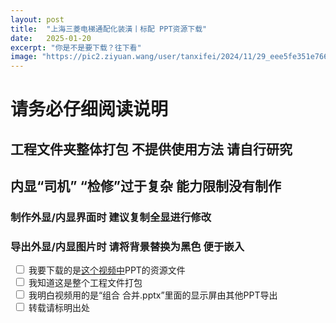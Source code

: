 ```yaml
---
layout: post
title:  "上海三菱电梯通配化装潢丨标配 PPT资源下载"
date:   2025-01-20
excerpt: "你是不是要下载？往下看"
image: "https://pic2.ziyuan.wang/user/tanxifei/2024/11/29_eee5fe351e766.jpg"
---
```


# 请务必仔细阅读说明

## 工程文件夹整体打包 不提供使用方法 请自行研究

## 内显“司机” “检修”过于复杂 能力限制没有制作

### 制作外显/内显界面时 建议复制全显进行修改

### 导出外显/内显图片时 请将背景替换为黑色 便于嵌入

<!-- 四个复选框 -->
<div id="confirmation">
    <label class="checkbox-label"><input type="checkbox" name="option" onclick="handleCheckboxClick(this)"> 我要下载的是<a href="https://www.bilibili.com/video/BV1W4cHeZErc" target="_blank">这个视频中</a>PPT的资源文件</label><br>
    <label class="checkbox-label"><input type="checkbox" name="option" onclick="handleCheckboxClick(this)"> 我知道这是整个工程文件打包</label><br>
    <label class="checkbox-label"><input type="checkbox" name="option" onclick="handleCheckboxClick(this)"> 我明白视频用的是“组合 合并.pptx”里面的显示屏由其他PPT导出</label><br>
    <label class="checkbox-label"><input type="checkbox" name="option" onclick="handleCheckboxClick(this)"> 转载请标明出处</label><br>
</div>

<!-- 跳转按钮，初始状态下是隐藏的 -->
<button id="submitButton" style="display:none;" onclick="location.href='https://www.123865.com/s/pvgrVv-wEuBh';">我要下载！</button>

<style>
/* 初始样式 */
.checkbox-label {
    padding: 5px;
    margin: 2px 0;
}

/* 已选中的样式 */
.checked-label {
    background-color: #d4edda; /* 绿色背景 */
}
</style>

<script src="https://cdn.jsdelivr.net/npm/sweetalert2@11"></script>

<script type="text/javascript">
function handleCheckboxClick(checkbox) {
    var label = checkbox.parentElement;
    if (checkbox.checked) {
        label.classList.add('checked-label');
    } else {
        label.classList.remove('checked-label');
    }
    checkAllBoxes();
}

function checkAllBoxes() {
    var checkboxes = document.querySelectorAll('input[name="option"]');
    var button = document.getElementById('submitButton');
    var allChecked = true;
    for (var i = 0; i < checkboxes.length; i++) {
        if (!checkboxes[i].checked) {
            allChecked = false;
            break;
        }
    }

    // 更新下载按钮的状态
    button.style.display = allChecked ? 'block' : 'none';

    // 如果所有复选框都被选中，则弹出密码提示框
    if (allChecked) {
        Swal.fire({
            title: '恭喜！',
            text: '您已确认所有信息。\n下载密码:tansmec',
            icon: 'success'
        });
    }
}

window.onload = function() {
    checkAllBoxes();
}
</script>